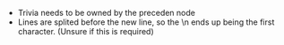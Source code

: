 - Trivia needs to be owned by the preceden node
- Lines are splited before the new line, so the \n ends up being the first character. (Unsure if this is required)
